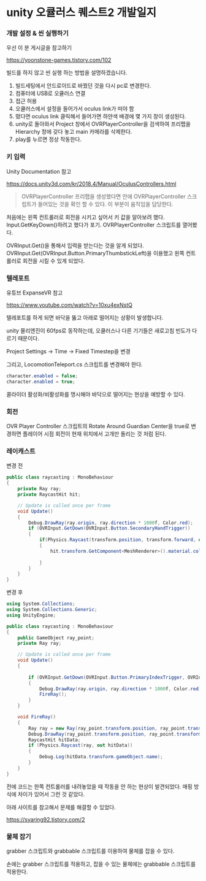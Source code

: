 # unity 오큘러스 퀘스트2 개발일지

### 개발 설정 & 씬 실행하기

우선 이 분 게시글을 참고하기

https://yoonstone-games.tistory.com/102

빌드를 하지 않고 씬 실행 하는 방법을 설명하겠습니다.

1. 빌드세팅에서 안드로이드로 바꿨던 것을 다시 pc로 변경한다.
2. 컴퓨터에 USB로 오큘러스 연결
3. 접근 허용
4. 오큘러스에서 설정을 들어가서 oculus link가 떠야 함
5. 떴다면 oculus link 클릭해서 들어가면 하얀색 배경에 몇 가지 창이 생성된다.
6. unity로 돌아와서 Project 창에서 OVRPlayerController을 검색하여 프리팹을 Hierarchy 창에 갖다 놓고 main 카메라를 삭제한다.
7. play를 누르면 정상 작동한다.

### 키 입력

Unity Documentation 참고

https://docs.unity3d.com/kr/2018.4/Manual/OculusControllers.html

> OVRPlayerController 프리팹을 생성했다면 안에 OVRPlayerController 스크립트가 들어있는 것을 확인 할 수 있다. 이 부분이 움직임을 담당한다.

처음에는 왼쪽 컨트롤러로 회전을 시키고 싶어서 키 값을 알아보려 했다. Input.GetKeyDown()하려고 했다가 포기. OVRPlayerController 스크립트를 열어봤다.

OVRInput.Get()을 통해서 입력을 받는다는 것을 알게 되었다. OVRInput.Get(OVRInput.Button.PrimaryThumbstickLeft)을 이용했고 왼쪽 컨트롤러로 회전을 시킬 수 있게 되었다.



### 텔레포트

유튜브 ExpanseVR 참고

https://www.youtube.com/watch?v=10xu4exNstQ

텔레포트를 하게 되면 바닥을 뚫고 아래로 떨어지는 상황이 발생합니다.

unity 물리엔진이 60fps로 동작하는데, 오큘러스나 다른 기기들은 새로고침 빈도가 다르기 때문이다.

Project Settings -> Time -> Fixed Timestep을 변경

그리고, LocomotionTeleport.cs 스크립트를 변경해야 한다.

```c#
character.enabled = false;
character.enabled = true;
```

콜라이더 활성화/비활성화를 명시해야 바닥으로 떨어지는 현상을 예방할 수 있다.



### 회전

OVR Player Controller 스크립트의 Rotate Around Guardian Center을 true로 변경하면 플레이어 시점 회전이 현재 위치에서 고개만 돌리는 것 처럼 된다.

### 레이캐스트

변경 전

```c#
public class raycasting : MonoBehaviour
{
    private Ray ray;
    private RaycastHit hit;

    // Update is called once per frame
    void Update()
    {
        Debug.DrawRay(ray.origin, ray.direction * 1000f, Color.red);
        if (OVRInput.GetDown(OVRInput.Button.SecondaryHandTrigger))
        {
            if(Physics.Raycast(transform.position, transform.forward, out hit, 1000f))
            {
                hit.transform.GetComponent<MeshRenderer>().material.color = Color.red;
                
            }
        }    
    }
}

```

변경 후

```c#
using System.Collections;
using System.Collections.Generic;
using UnityEngine;

public class raycasting : MonoBehaviour
{
    public GameObject ray_point;
    private Ray ray;

    // Update is called once per frame
    void Update()
    {
        
        if (OVRInput.GetDown(OVRInput.Button.PrimaryIndexTrigger, OVRInput.Controller.RTouch))
        {
            Debug.DrawRay(ray.origin, ray.direction * 1000f, Color.red);
            FireRay();
        }    
    }

    void FireRay()
    {
        Ray ray = new Ray(ray_point.transform.position, ray_point.transform.forward);
        Debug.DrawRay(ray_point.transform.position, ray_point.transform.forward, Color.red);
        RaycastHit hitData;
        if (Physics.Raycast(ray, out hitData))
        {
            Debug.Log(hitData.transform.gameObject.name);
        }
    }       
}
```

전에 코드는 한쪽 컨트롤러를 내려놓았을 때 작동을 안 하는 현상이 발견되었다. 매핑 방식에 차이가 있어서 그런 것 같았다.

아래 사이트를 참고해서 문제를 해결할 수 있었다.

https://syaring92.tistory.com/2

### 물체 잡기

grabber 스크립트와 grabbable 스크립트를 이용하여 물체를 잡을 수 있다.

손에는 grabber 스크립트를 적용하고, 잡을 수 있는 물체에는 grabbable 스크립트를 적용한다.